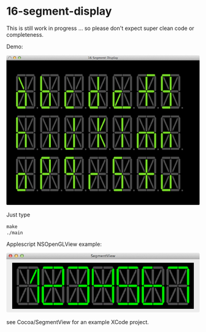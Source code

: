 16-segment-display
==================

This is still work in progress ... so please don't expect super clean code or completeness. 

Demo: 

![](https://github.com/thomas-villagers/16-segment-display/blob/master/img/test.png)

Just type

    make
    ./main


Applescript NSOpenGLView example: 

![](https://github.com/thomas-villagers/16-segment-display/blob/master/img/macexample.png)

see Cocoa/SegmentView for an example XCode project.   
